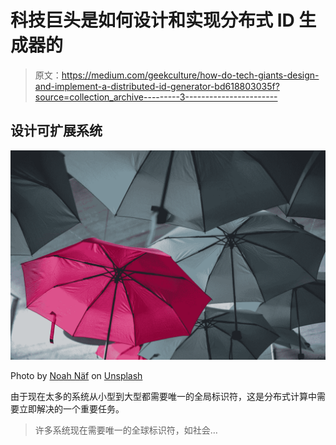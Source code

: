 # 科技巨头是如何设计和实现分布式 ID 生成器的

> 原文：<https://medium.com/geekculture/how-do-tech-giants-design-and-implement-a-distributed-id-generator-bd618803035f?source=collection_archive---------3----------------------->

## 设计可扩展系统

![](img/444ba55b278e5eef47f055c95d4c19f3.png)

Photo by [Noah Näf](https://unsplash.com/@noahdavis?utm_source=medium&utm_medium=referral) on [Unsplash](https://unsplash.com?utm_source=medium&utm_medium=referral)

由于现在太多的系统从小型到大型都需要唯一的全局标识符，这是分布式计算中需要立即解决的一个重要任务。

> 许多系统现在需要唯一的全球标识符，如社会…